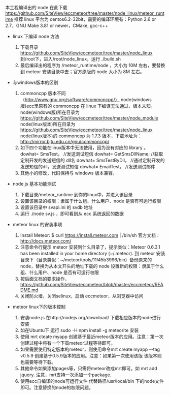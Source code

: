 
本工程编译出的 node 在此下载 https://github.com/SiteView/eccmeteor/tree/master/node_linux/meteor_runtime
推荐 linux 平台为 centos6.2-32bit，需要的编译环境有：Python 2.6 or 2.7，GNU Make 3.81 or newer，CMake, gcc-c++


* linux 下编译 node 方法
  1.	下载目录 https://github.com/SiteView/eccmeteor/tree/master/node_linux 到/root下，进入/root/node_linux，运行 ./build.sh
  2.	最后编译出的程序为 /meteor_runtime/node ，大小为 10M 左右，要替换到 meteor 安装目录中去；官方原版的 node 大小为 8M 左右。
* 与windows版本的区别
  1.  	commoncpp 版本不同 （http://www.gnu.org/software/commoncpp/）
		node(windows版)ecc里原有的 commoncpp 在 linux 下编译无法通过，版本未知。
		node(windows版)所在目录为 https://github.com/SiteView/eccmeteor/tree/master/node_module
		node(linux版本)所在目录为 https://github.com/SiteView/eccmeteor/tree/master/node_linux
		node(linux版本)的 commoncpp 为 1.7.3 版本，下载地址为：http://mirror.bjtu.edu.cn/gnu/commoncpp/
  2.  	如下四个功能在linux版本中无法使用，因为没有对应的 library 。
		dowhat= SmsTest，   	//发送测试短信
		dowhat= GetSmsDllName;  //获取定制开发的发送短信的 dll名
		dowhat= SmsTestByDll，  //通过定制开发的发送短信的dll，发送测试短信
		dowhat= EmailTest，		//发送测试邮件    
  3.	其他小的修改，代码保持与 windows 版本兼容。


* node.js 基本功能测试
  1.	下载目录/meteor_runtime 到你的linux中，并进入该目录
  2.	设置该目录的权限：隶属于什么组、什么用户、node 是否有可运行权限
  3.	设置该目录中 svapi.ini 的 svdb 地址
  4.	运行 ./node sv.js ，即可看到从 ecc 系统返回的数据


* meteor linux 的安装事项
  1. 	Install Meteor: $ curl https://install.meteor.com | /bin/sh
		官方文档： http://docs.meteor.com/ 
  2. 	注意命令行提示 meteor 安装到什么目录了，提示类似：Meteor 0.6.3.1 has been installed in your home directory (~/.meteor).
		到 meteor 安装目录下（目录类似：~/meteor/tools/11f45b3996/bin）备份原来的 node，替换为从本文开头的地址下载的 node
		设置新的权限：隶属于什么组、什么用户、node 是否有可运行权限
  3.	按后面文档的要求操作，https://github.com/SiteView/eccmeteor/blob/master/eccmeteor/README.md	
  4.	关闭防火墙，关闭selinux，启动 eccmeteor，从浏览器中访问


* meteor linux下的版本控制
  1.    安装node.js  在http://nodejs.org/download/ 下载相应版本的node进行安装
  2.    如在Ubuntu下  运行  sudo -H npm install -g meteorite 安装
  3.    使用 mrt cteate myapp  创建基于最近meteor版本的应用。注意：第一次创建过程中将有一个下载meteor过程等待即可。
  4.    如果需要使用特定版本的meteor，则使用命令mrt create myapp --tag v0.5.9 创建基于0.5.9版本的应用。注意：如果第一次使用该版
 	该版本则也需要等待下载。
  5.    其他命令如果添加pages等，只需将meteor改成mrt即可。如 mrt add jquery. 注意，mrt支持一次添加一个package.
  6.    使用ecc自编译的node可运行文件 代替路径/usr/local/bin 下的node文件即可。注意替换的node的权限问题。
